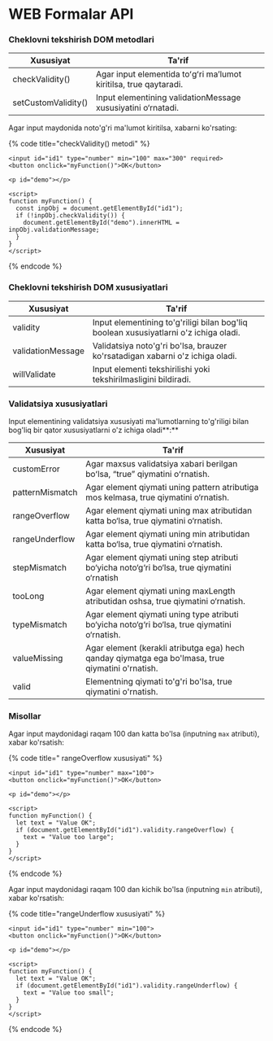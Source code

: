 # WEB Formalar API

### Cheklovni tekshirish DOM metodlari

| Xususiyat           | Ta'rif                                                            |
| ------------------- | ----------------------------------------------------------------- |
| checkValidity()     | Agar input elementida toʻgʻri maʼlumot kiritilsa, true qaytaradi. |
| setCustomValidity() | Input elementining validationMessage xususiyatini o‘rnatadi.      |

Agar input maydonida noto'g'ri ma'lumot kiritilsa, xabarni ko'rsating:

{% code title="checkValidity() metodi" %}
```
<input id="id1" type="number" min="100" max="300" required>
<button onclick="myFunction()">OK</button>

<p id="demo"></p>

<script>
function myFunction() {
  const inpObj = document.getElementById("id1");
  if (!inpObj.checkValidity()) {
    document.getElementById("demo").innerHTML = inpObj.validationMessage;
  }
}
</script>
```
{% endcode %}

### Cheklovni tekshirish DOM xususiyatlari

| Xususiyat         | Ta'rif                                                                                |
| ----------------- | ------------------------------------------------------------------------------------- |
| validity          | Input elementining to'g'riligi bilan bog'liq boolean xususiyatlarni o'z ichiga oladi. |
| validationMessage | Validatsiya noto'g'ri bo'lsa, brauzer ko'rsatadigan xabarni o'z ichiga oladi.         |
| willValidate      | Input elementi tekshirilishi yoki tekshirilmasligini bildiradi.                       |

### Validatsiya xususiyatlari

Input elementining validatsiya xususiyati ma'lumotlarning to'g'riligi bilan bog'liq bir qator xususiyatlarni o'z ichiga oladi**:**

| Xususiyat       | Ta'rif                                                                                            |
| --------------- | ------------------------------------------------------------------------------------------------- |
| customError     | Agar maxsus validatsiya xabari berilgan boʻlsa, “true” qiymatini oʻrnatish.                       |
| patternMismatch | Agar element qiymati uning pattern atributiga mos kelmasa, true qiymatini o‘rnatish.              |
| rangeOverflow   | Agar element qiymati uning max atributidan katta bo‘lsa, true qiymatini o‘rnatish.                |
| rangeUnderflow  | Agar element qiymati uning min atributidan katta bo‘lsa, true qiymatini o‘rnatish.                |
| stepMismatch    | Agar element qiymati uning step atributi bo‘yicha noto‘g‘ri bo‘lsa, true qiymatini o‘rnatish      |
| tooLong         | Agar element qiymati uning maxLength atributidan oshsa, true qiymatini o‘rnatish.                 |
| typeMismatch    | Agar element qiymati uning type atributi bo‘yicha noto‘g‘ri bo‘lsa, true qiymatini o‘rnatish.     |
| valueMissing    | Agar element (kerakli atributga ega) hech qanday qiymatga ega bo'lmasa, true qiymatini o'rnatish. |
| valid           | Elementning qiymati to'g'ri bo'lsa, true qiymatini o'rnatish.                                     |

### Misollar

Agar input maydonidagi raqam 100 dan katta bo'lsa (inputning  `max` atributi), xabar ko'rsatish:

{% code title=" rangeOverflow xususiyati" %}
```
<input id="id1" type="number" max="100">
<button onclick="myFunction()">OK</button>

<p id="demo"></p>

<script>
function myFunction() {
  let text = "Value OK";
  if (document.getElementById("id1").validity.rangeOverflow) {
    text = "Value too large";
  }
}
</script>
```
{% endcode %}

Agar input maydonidagi raqam 100 dan kichik bo'lsa (inputning `min` atributi), xabar ko'rsatish:

{% code title="rangeUnderflow xususiyati" %}
```
<input id="id1" type="number" min="100">
<button onclick="myFunction()">OK</button>

<p id="demo"></p>

<script>
function myFunction() {
  let text = "Value OK";
  if (document.getElementById("id1").validity.rangeUnderflow) {
    text = "Value too small";
  }
}
</script>
```
{% endcode %}

